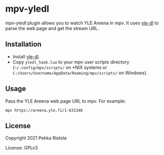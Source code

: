 # mpv-yledl

*mpv-yledl* plugin allows you to watch YLE Areena in mpv. It uses [yle-dl](https://aajanki.github.io/yle-dl/) to parse the web page and get the stream URL.

## Installation

- Install [yle-dl](https://aajanki.github.io/yle-dl/).
- Copy `yledl_hook.lua` to your mpv user scripts directory (`~/.config/mpv/scripts/` on *NIX systems or `C:/Users/Username/AppData/Roaming/mpv/scripts/` on Windows).

## Usage

Pass the YLE Areena web page URL to mpv. For example:

`mpv https://areena.yle.fi/1-631348`

## License

Copyright 2021 Pekka Ristola

License: GPLv3

